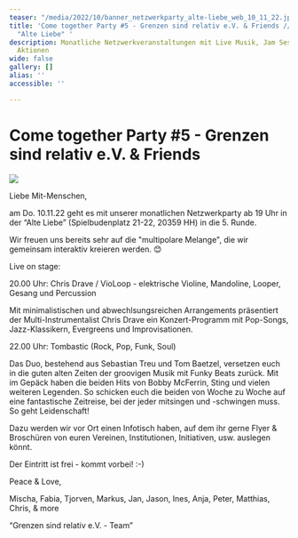 ```yaml
---
teaser: "/media/2022/10/banner_netzwerkparty_alte-liebe_web_10_11_22.jpg"
title: 'Come together Party #5 - Grenzen sind relativ e.V. & Friends // Do. 10.11.22
  "Alte Liebe" '
description: Monatliche Netzwerkveranstaltungen mit Live Musik, Jam Session und interaktiven
  Aktionen
wide: false
gallery: []
alias: ''
accessible: ''

---
```

# **Come together Party #5 - Grenzen sind relativ e.V. & Friends**

![](/media/2022/10/banner_netzwerkparty_alte-liebe_web_10_11_22.jpg)

Liebe Mit-Menschen,

am Do. 10.11.22 geht es mit unserer monatlichen Netzwerkparty ab 19 Uhr in der “Alte Liebe” (Spielbudenplatz 21-22, 20359 HH) in die 5. Runde.

Wir freuen uns bereits sehr auf die "multipolare Melange", die wir gemeinsam interaktiv kreieren werden. 😊

Live on stage:

20\.00 Uhr: Chris Drave / VioLoop - elektrische Violine, Mandoline, Looper, Gesang und Percussion

Mit minimalistischen und abwechlsungsreichen Arrangements präsentiert der Multi-Instrumentalist Chris Drave ein Konzert-Programm mit Pop-Songs, Jazz-Klassikern, Evergreens und Improvisationen.

22\.00 Uhr: Tombastic (Rock, Pop, Funk, Soul)

Das Duo, bestehend aus Sebastian Treu und Tom Baetzel, versetzen euch in die guten alten Zeiten der groovigen Musik mit Funky Beats zurück. Mit im Gepäck haben die beiden Hits von Bobby McFerrin, Sting und vielen weiteren Legenden. So schicken euch die beiden von Woche zu Woche auf eine fantastische Zeitreise, bei der jeder mitsingen und -schwingen muss. So geht Leidenschaft!

Dazu werden wir vor Ort einen Infotisch haben, auf dem ihr gerne Flyer & Broschüren von euren Vereinen, Institutionen, Initiativen, usw. auslegen könnt.

Der Eintritt ist frei - kommt vorbei! :-)

Peace & Love,

Mischa, Fabia, Tjorven, Markus, Jan, Jason, Ines, Anja, Peter, Matthias, Chris, & more

“Grenzen sind relativ e.V. - Team”